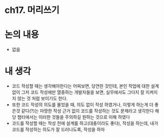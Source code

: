 # ch17. 머리쓰기

# 논의 내용

- 없음

# 내 생각

- 코드 작성할 때는 생각해야한다는 어찌보면, 당연한 것인데, 본인 작업에 대한 설계 없이 그저 코드 작성에만 열중하는 개발자들을 보면, 실무에서도 그다지 잘 지켜지지 않는 것 처럼 보이기도 한다.
- 또한 코드 작성의 의도를 물었을 때, 의도 없이 작성 하였거나, 이렇게 하는게 더 좋은것 같다(?)는 마땅한 작성 근거 없이 코드를 작성하는 것도 문제라고 생각한다 해당 챕터에서는 이러한 것들을 주의하길 원하는 것으로 이해 하였다
- 코드를 작성할 때는 작성 전에 설계를 하고(대충이라도 좋다), 작성을 하는데, 내가 코드를 작성하는 의도가 잘 드러나도록, 작성을 하자